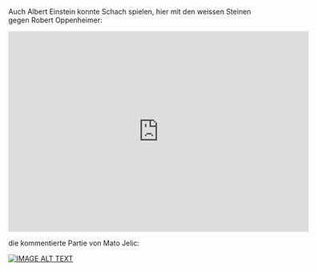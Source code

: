 Auch Albert Einstein konnte Schach spielen, hier mit den weissen Steinen gegen Robert Oppenheimer:

<iframe src="https://lichess.org/study/embed/0aWFUzSU/WWLAeQ4A" style="border: 0" width="600" height="400" frameborder="2" scrolling="no"></iframe>

die kommentierte Partie von Mato Jelic:

[![IMAGE ALT TEXT](https://img.youtube.com/vi/1XM9gHWAvX0/0.jpg)](https://www.youtube.com/watch?v=1XM9gHWAvX0 "Einstein-Oppenheimer 1933")

